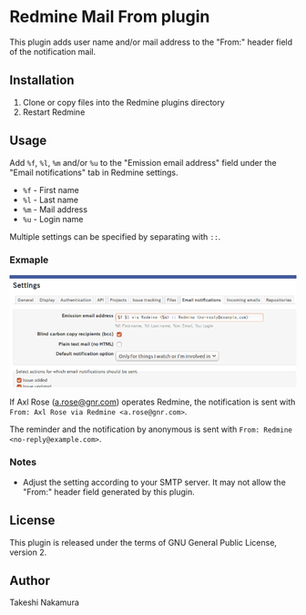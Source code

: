 # Redmine Mail From plugin

This plugin adds user name and/or mail address to the "From:" header field of the notification mail.

## Installation

1. Clone or copy files into the Redmine plugins directory
2. Restart Redmine

## Usage

Add `%f`, `%l`, `%m` and/or `%u` to the "Emission email address" field under the "Email notifications" tab in Redmine settings.

* `%f` - First name
* `%l` - Last name
* `%m` - Mail address
* `%u` - Login name

Multiple settings can be specified by separating with `::`.

### Exmaple

![Setting example](doc/img/setting-example.png)

If Axl Rose (a.rose@gnr.com) operates Redmine, the notification is sent with `From: Axl Rose via Redmine <a.rose@gnr.com>`.

The reminder and the notification by anonymous is sent with
`From: Redmine <no-reply@example.com>`.

### Notes

* Adjust the setting according to your SMTP server.
It may not allow the "From:" header field generated by this plugin.

## License

This plugin is released under the terms of GNU General Public License, version 2.

## Author

Takeshi Nakamura
